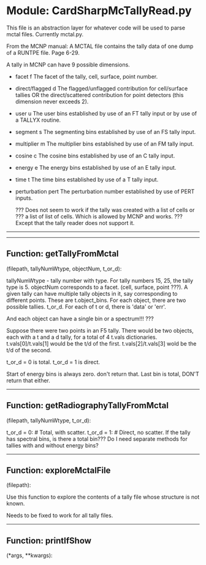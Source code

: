 # Module: CardSharpMcTallyRead.py
This file is an abstraction layer for whatever code will be used to parse
mctal files. Currently mctal.py.

From the MCNP manual:
A MCTAL file contains the tally data of one dump of a RUNTPE file. Page 6-29.

A tally in MCNP can have 9 possible dimensions.

- facet f The facet of the tally, cell, surface, point number.
- direct/flagged d The flagged/unflagged contribution for cell/surface tallies OR the
                  direct/scattered contribution for point detectors (this dimension never
                  exceeds 2).
- user u The user bins established by use of an FT tally input or by use of a
        TALLYX routine.
- segment s The segmenting bins established by use of an FS tally input.
- multiplier m The multiplier bins established by use of an FM tally input.
- cosine c The cosine bins established by use of an C tally input.
- energy e The energy bins established by use of an E tally input.
- time t The time bins established by use of a T tally input.
- perturbation pert The perturbation number established by use of PERT inputs.

  ??? Does not seem to work if the tally was created with a list of cells or
  ??? a list of list of cells. Which is allowed by MCNP and works.
  ??? Except that the tally reader does not support it.

-----------------
-----------------
## Function: getTallyFromMctal
(filepath, tallyNumWtype, objectNum, t_or_d):

tallyNumWtype - tally number with type. For tally numbers 15, 25, the tally type is 5.
objectNum corresponds to a facet. (cell, surface, point ???).
A given tally can have multiple tally objects in it, say corresponding to different points. These are t.object_bins.
For each object, there are two possible tallies. t_or_d.
For each of t or d, there is 'data' or 'err'.

And each object can have a single bin or a spectrum!!! ???

Suppose there were two points in an F5 tally.
There would be two objects, each with a t and a d tally, for a total of 4 t.vals dictionaries.
t.vals[0]/t.vals[1] would be the t/d of the first.
t.vals[2]/t.vals[3] wold be the t/d of the second.

t_or_d = 0 is total.
t_or_d = 1 is direct.

Start of energy bins is always zero. don't return that.
Last bin is total, DON'T return that either.

-----------------
## Function: getRadiographyTallyFromMctal
(filepath, tallyNumWtype, t_or_d):

t_or_d = 0: # Total, with scatter.
t_or_d = 1: # Direct, no scatter.
   If the tally has spectral bins, is there a total bin???
Do I need separate methods for tallies with and without energy bins?

-----------------
## Function: exploreMctalFile
(filepath):

Use this function to explore the contents of a tally file whose structure is not known.

Needs to be fixed to work for all tally files.

-----------------
## Function: printIfShow
(*args, **kwargs):



